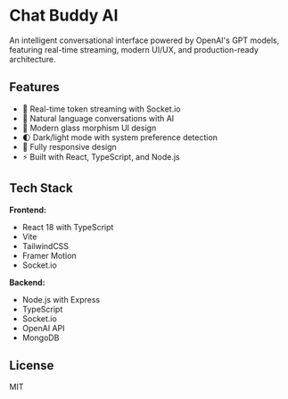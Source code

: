 # Chat Buddy AI

An intelligent conversational interface powered by OpenAI's GPT models, featuring real-time streaming, modern UI/UX, and production-ready architecture.

## Features

- 🚀 Real-time token streaming with Socket.io
- 💬 Natural language conversations with AI
- 🎨 Modern glass morphism UI design
- 🌓 Dark/light mode with system preference detection
- 📱 Fully responsive design
- ⚡ Built with React, TypeScript, and Node.js

## Tech Stack

**Frontend:**
- React 18 with TypeScript
- Vite
- TailwindCSS
- Framer Motion
- Socket.io

**Backend:**
- Node.js with Express
- TypeScript
- Socket.io
- OpenAI API
- MongoDB

## License
MIT